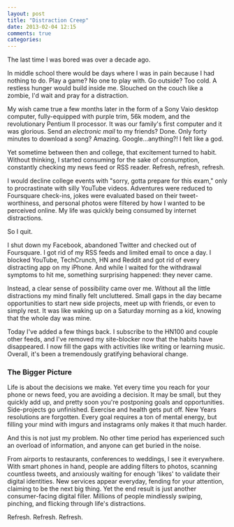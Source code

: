 ```yaml
---
layout: post
title: "Distraction Creep"
date: 2013-02-04 12:15
comments: true
categories: 
---
```


The last time I was bored was over a decade ago.

In middle school there would be days where I was in pain because I had nothing to do. Play a game? No one to play with. Go outside? Too cold. A restless hunger would build inside me. Slouched on the couch like a zombie, I'd wait and pray for a distraction. 

My wish came true a few months later in the form of a Sony Vaio desktop computer, fully-equipped with purple trim, 56k modem, and the revolutionary Pentium II processor. It was our family's first computer and it was glorious. Send an *electronic mail* to my friends? Done. Only forty minutes to download a song? Amazing. Google…anything?! I felt like a god.

Yet sometime between then and college, that excitement turned to habit. Without thinking, I started consuming for the sake of consumption, constantly checking my news feed or RSS reader. Refresh, refresh, refresh.

I would decline college events with "sorry, gotta prepare for this exam," only to procrastinate with silly YouTube videos. Adventures were reduced to Foursquare check-ins, jokes were evaluated based on their tweet-worthiness, and personal photos were filtered by how I wanted to be perceived online. My life was quickly being consumed by internet distractions. 

So I quit. 

I shut down my Facebook, abandoned Twitter and checked out of Foursquare. I got rid of my RSS feeds and limited email to once a day. I blocked YouTube, TechCrunch, HN and Reddit and got rid of every distracting app on my iPhone. And while I waited for the withdrawal symptoms to hit me, something surprising happened: they never came. 

Instead, a clear sense of possibility came over me. Without all the little distractions my mind finally felt uncluttered. Small gaps in the day became opportunities to start new side projects, meet up with friends, or even to simply rest. It was like waking up on a Saturday morning as a kid, knowing that the whole day was mine. 

Today I've added a few things back. I subscribe to the HN100 and couple other feeds, and I've removed my site-blocker now that the habits have disappeared. I now fill the gaps with activities like writing or learning music. Overall, it's been a tremendously gratifying behavioral change.

<h3>The Bigger Picture</h3>

Life is about the decisions we make. Yet every time you reach for your phone or news feed, you are avoiding a decision. It may be small, but they quickly add up, and pretty soon you're postponing goals and opportunities. Side-projects go unfinished. Exercise and health gets put off. New Years resolutions are forgotten. Every goal requires a ton of mental energy, but filling your mind with imgurs and instagrams only makes it that much harder.

And this is not just my problem. No other time period has experienced such an overload of information, and anyone can get buried in the noise. 

From airports to restaurants, conferences to weddings, I see it everywhere. With smart phones in hand, people are adding filters to photos, scanning countless tweets, and anxiously waiting for enough 'likes' to validate their digital identities. New services appear everyday, fending for your attention, claiming to be the next big thing. Yet the end result is just another consumer-facing digital filler. Millions of people mindlessly swiping, pinching, and flicking through life's distractions. 

Refresh. Refresh. Refresh.

